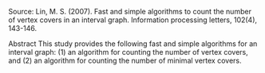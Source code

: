 
Source: Lin, M. S. (2007). Fast and simple algorithms to count the number of vertex covers in an interval graph. Information processing letters, 102(4), 143-146.

Abstract
This study provides the following fast and simple algorithms for an interval graph: (1) an algorithm for counting the number of vertex covers, and (2) an algorithm for counting the number of minimal vertex covers.
